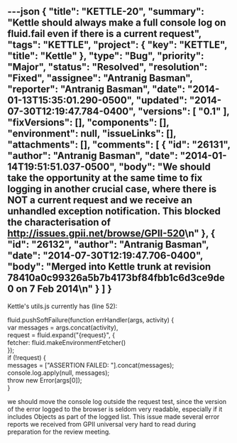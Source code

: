 ---json
{
  "title": "KETTLE-20",
  "summary": "Kettle should always make a full console log on fluid.fail even if there is a current request",
  "tags": "KETTLE",
  "project": {
    "key": "KETTLE",
    "title": "Kettle"
  },
  "type": "Bug",
  "priority": "Major",
  "status": "Resolved",
  "resolution": "Fixed",
  "assignee": "Antranig Basman",
  "reporter": "Antranig Basman",
  "date": "2014-01-13T15:35:01.290-0500",
  "updated": "2014-07-30T12:19:47.784-0400",
  "versions": [
    "0.1"
  ],
  "fixVersions": [],
  "components": [],
  "environment": null,
  "issueLinks": [],
  "attachments": [],
  "comments": [
    {
      "id": "26131",
      "author": "Antranig Basman",
      "date": "2014-01-14T19:51:51.037-0500",
      "body": "We should take the opportunity at the same time to fix logging in another crucial case, where there is NOT a current request and we receive an unhandled exception notification. This blocked the characterisation of <http://issues.gpii.net/browse/GPII-520>\n"
    },
    {
      "id": "26132",
      "author": "Antranig Basman",
      "date": "2014-07-30T12:19:47.706-0400",
      "body": "Merged into Kettle trunk at revision 78410a0c99326a5b7b4173bf84fbb1c6d3ce9de0 on 7 Feb 2014\n"
    }
  ]
}
---
Kettle's utils.js currently has (line 52):

fluid.pushSoftFailure(function errHandler(args, activity) {\
var messages = args.concat(activity),\
request = fluid.expand("{request}", {\
fetcher: fluid.makeEnvironmentFetcher()\
});\
if (!request) {\
messages = \["ASSERTION FAILED: "].concat(messages);\
console.log.apply(null, messages);\
throw new Error(args\[0]);\
}

we should move the console log outside the request test, since the version of the error logged to the browser is seldom very readable, especially if it includes Objects as part of the logged list. This issue made several error reports we received from GPII universal very hard to read during preparation for the review meeting.

        